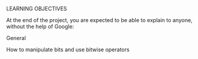 LEARNING OBJECTIVES

At the end of the project, you are expected to be able to explain to anyone, without the help of Google:



General

How to manipulate bits and use bitwise operators

